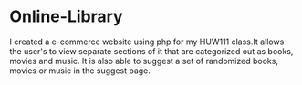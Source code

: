 # Online-Library
I created a e-commerce website using php for my HUW111 class.It allows the user's to view separate sections of it that are categorized out as books, movies and music. It is also able to suggest a set of randomized books, movies or music in the suggest page.
